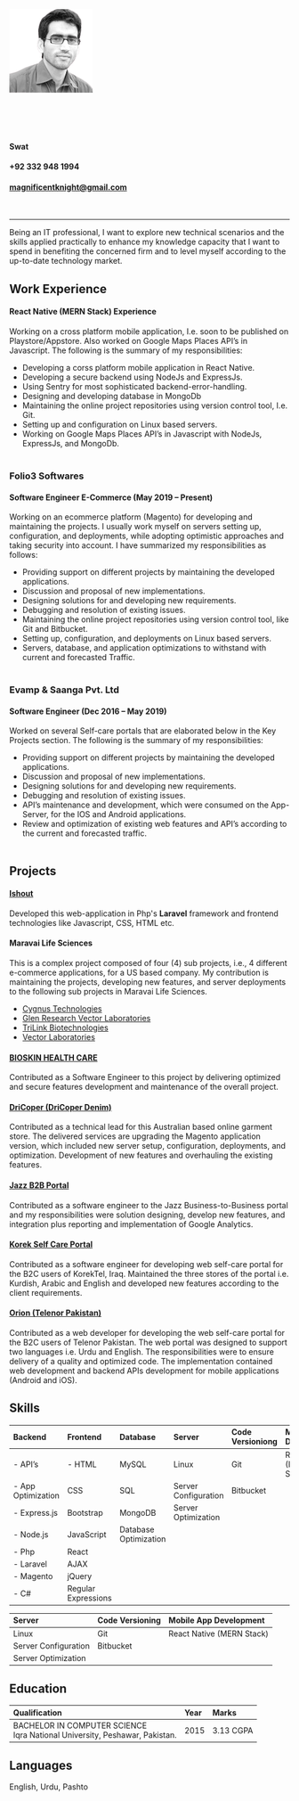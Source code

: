 
<img class="my-img" src="assets/images/my_img.png" width="150" />

<br /><br /><br />

#### Swat
#### +92 332 948 1994
#### magnificentknight@gmail.com

<br />

<hr />

Being an IT professional, I want to explore new technical scenarios and the skills applied practically to enhance my knowledge capacity that I want to spend in benefiting the concerned firm and to level myself according to the up-to-date technology market.

## Work Experience

#### React Native (MERN Stack) Experience
Working on a cross platform mobile application, I.e. soon to be published on Playstore/Appstore. Also worked on Google Maps Places API’s in Javascript. The following is the summary of my responsibilities:

- Developing a corss platform mobile application in React Native.
- Developing a secure backend using NodeJs and ExpressJs.
- Using Sentry for most sophisticated backend-error-handling.
- Designing and developing database in MongoDb
- Maintaining the online project repositories using version control tool, I.e. Git.
- Setting up and configuration on Linux based servers.
- Working on Google Maps Places API’s in Javascript with NodeJs, ExpressJs, and MongoDb.<br /><br />

### Folio3 Softwares

#### Software Engineer E-Commerce (May 2019 – Present)

Working on an ecommerce platform (Magento) for developing and maintaining the projects. I usually work myself on servers setting up, configuration, and deployments, while adopting optimistic approaches and taking security into account. I have summarized my responsibilities as follows: 

- Providing support on different projects by maintaining the developed applications.
- Discussion and proposal of new implementations.
- Designing solutions for and developing new requirements.
- Debugging and resolution of existing issues.
- Maintaining the online project repositories using version control tool, like Git and Bitbucket.
- Setting up, configuration, and deployments on Linux based servers.
- Servers, database, and application optimizations to withstand with current and forecasted Traffic.<br /><br />

### Evamp & Saanga Pvt. Ltd

#### Software Engineer (Dec 2016 – May 2019) 

Worked on several Self-care portals that are elaborated below in the Key Projects section. The following is the summary of my responsibilities: 

- Providing support on different projects by maintaining the developed applications.
- Discussion and proposal of new implementations.
- Designing solutions for and developing new requirements.
- Debugging and resolution of existing issues.
- API’s maintenance and development, which were consumed on the App-Server, for the IOS and Android applications.
- Review and optimization of existing web features and API’s according to the current and forecasted traffic.<br /><br />

## Projects

#### [Ishout](http://www.ishout.ae/)

Developed this web-application in Php's **Laravel** framework and frontend technologies like Javascript, CSS, HTML etc.
  
#### Maravai Life Sciences 

This is a complex project composed of four (4) sub projects, i.e., 4 different e-commerce applications, for a US based company. My contribution is maintaining the projects, developing new features, and server deployments to the following sub projects in Maravai Life Sciences. 

- [Cygnus Technologies](https://www.cygnustechnologies.com/)
- [Glen Research Vector Laboratories](https://www.glenresearch.com/)
- [TriLink Biotechnologies](https://www.trilinkbiotech.com/)
- [Vector Laboratories](https://vectorlabs.com/)

#### [BIOSKIN HEALTH CARE](https://bioskin.com/)

Contributed as a Software Engineer to this project by delivering optimized and secure features development and maintenance of the overall project. 

#### [DriCoper (DriCoper Denim)](https://dricoper.com.au/)

Contributed as a technical lead for this Australian based online garment store. The delivered services are upgrading the Magento application version, which included new server setup, configuration, deployments, and optimization. Development of new features and overhauling the existing features. 

#### [Jazz B2B Portal](https://businessworld.jazz.com.pk/)

Contributed as a software engineer to the Jazz Business-to-Business portal and my responsibilities were solution designing, develop new features, and integration plus reporting and implementation of Google Analytics. 

#### [Korek Self Care Portal](https://www.korektel.com/)

Contributed as a software engineer for developing web self-care portal for the B2C users of KorekTel, Iraq. Maintained the three stores of the portal i.e. Kurdish, Arabic and English and developed new features according to the client requirements. 

#### [Orion (Telenor Pakistan)](https://www.telenor.com.pk/) 

Contributed as a web developer for developing the web self-care portal for the B2C users of Telenor Pakistan. The web portal was designed to support two languages i.e. Urdu and English. The responsibilities were to ensure delivery of a quality and optimized code. The implementation contained web development and backend APIs development for mobile applications (Android and iOS).

## Skills

| Backend | Frontend | Database | Server | Code Versioniong | Mobile App Development |
|:--------|:---------|:---------|:-------|:-----------------|:-----------------------|
|  - API’s | - HTML | MySQL | Linux | Git | React Native (MERN Stack) |
|  - App Optimization | CSS | SQL | Server Configuration | Bitbucket |
|  - Express.js | Bootstrap | MongoDB | Server Optimization |
|  - Node.js | JavaScript | Database Optimization |
|  - Php | React | 
|  - Laravel | AJAX | 
|  - Magento | jQuery | 
|  - C# | Regular Expressions | 

| Server | Code Versioning | Mobile App Development |
|:-------|:----------------|:-----------------------|
| Linux | Git | React Native (MERN Stack) |
| Server Configuration | Bitbucket |
| Server Optimization |

## Education

| Qualification | Year | Marks|
|:--------------|:-----|:-----|
| BACHELOR IN COMPUTER SCIENCE <br /> Iqra National University, Peshawar, Pakistan. | 2015 | 3.13 CGPA |

## Languages
English, Urdu, Pashto
